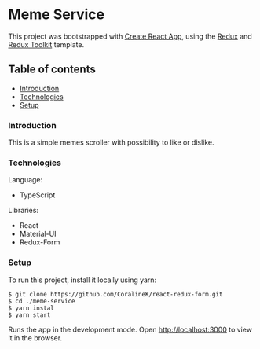 # Meme Service

This project was bootstrapped with [Create React App](https://github.com/facebook/create-react-app), using the [Redux](https://redux.js.org/) and [Redux Toolkit](https://redux-toolkit.js.org/) template.

## Table of contents
* [Introduction](#introduction)
* [Technologies](#technologies)
* [Setup](#setup)

### Introduction

This is a simple memes scroller with possibility to like or dislike.

### Technologies

Language:

- TypeScript

Libraries:

- React
- Material-UI
- Redux-Form

### Setup
To run this project, install it locally using yarn:

```
$ git clone https://github.com/CoralineK/react-redux-form.git
$ cd ./meme-service
$ yarn instal
$ yarn start
```

Runs the app in the development mode.
Open [http://localhost:3000](http://localhost:3000) to view it in the browser.
